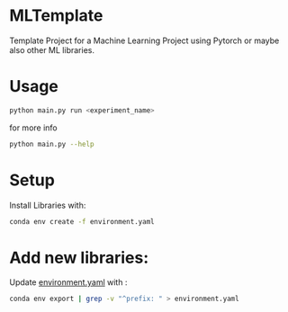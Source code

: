# MLTemplate

Template Project for a Machine Learning Project using Pytorch or maybe also other ML libraries.

# Usage

```bash
python main.py run <experiment_name>
```

for more info

```bash
python main.py --help
```

# Setup

Install Libraries with:

```bash
conda env create -f environment.yaml
```

# Add new libraries:

Update [environment.yaml](environment.yaml) with :

```bash
conda env export | grep -v "^prefix: " > environment.yaml
```
